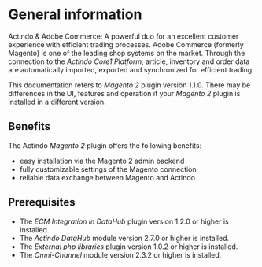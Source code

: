# General information

Actindo & Adobe Commerce: A powerful duo for an excellent customer experience with efficient trading processes. Adobe Commerce (formerly Magento) is one of the leading shop systems on the market. Through the connection to the *Actindo Core1 Platform*, article, inventory and order data are automatically imported, exported and synchronized for efficient trading.

This documentation refers to *Magento 2* plugin version 1.1.0. There may be differences in the UI, features and operation if your *Magento 2* plugin is installed in a different version.


## Benefits

The Actindo *Magento 2* plugin offers the following benefits:

- easy installation via the Magento 2 admin backend
- fully customizable settings of the Magento connection
- reliable data exchange between Magento and Actindo


## Prerequisites

- The *ECM Integration in DataHub* plugin version 1.2.0 or higher is installed.
- The *Actindo DataHub* module version 2.7.0 or higher is installed.
- The *External php libraries* plugin version 1.0.2 or higher is installed.
- The *Omni-Channel* module version 2.3.2 or higher is installed.
